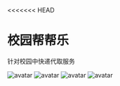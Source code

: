 <<<<<<< HEAD
# 校园帮帮乐

针对校园中快递代取服务

![avatar](introImg/intro.png)
![avatar](introImg/search.png)
![avatar](introImg/submit.png)
![avatar](introImg/aboutme.png)
